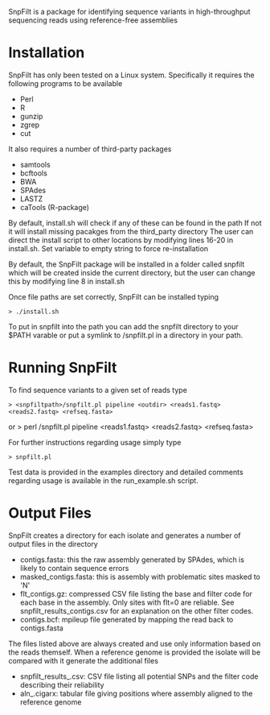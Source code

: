 SnpFilt is a package for identifying sequence variants in high-throughput
sequencing reads using reference-free assemblies

Installation
============
SnpFilt has only been tested on a Linux system. Specifically it requires the
following programs to be available
* Perl
* R
* gunzip
* zgrep
* cut

It also requires a number of third-party packages
* samtools
* bcftools
* BWA
* SPAdes
* LASTZ
* caTools (R-package)

By default, install.sh will check if any of these can be found in the path
If not it will install missing pacakges from the third_party directory
The user can direct the install script to other locations by modifying
lines 16-20 in install.sh. Set variable to empty string to force re-installation

By default, the SnpFilt package will be installed in a folder called
snpfilt which will be created inside the current directory,
but the user can change this by modifying line 8 in install.sh

Once file paths are set correctly, SnpFilt can be installed typing

    > ./install.sh

To put in snpfilt into the path you can add the snpfilt directory to your $PATH varable
or put a symlink to <snpfilt>/snpfilt.pl in a directory in your path.


Running SnpFilt
===============
To find sequence variants to a given set of reads type

    > <snpfiltpath>/snpfilt.pl pipeline <outdir> <reads1.fastq> <reads2.fastq> <refseq.fasta>
or 
    > perl <snpfiltpath>/snpfilt.pl pipeline <outdir> <reads1.fastq> <reads2.fastq> <refseq.fasta>

For further instructions regarding usage simply type

    > snpfilt.pl 

Test data is provided in the examples directory and detailed comments 
regarding usage is available in the run_example.sh script.


Output Files
============
SnpFilt creates a directory for each isolate and generates a number of
output files in the directory

* contigs.fasta: this the raw assembly generated by SPAdes, which is likely to contain sequence errors
* masked_contigs.fasta: this is assembly with problematic sites masked to 'N'
* flt_contigs.gz: compressed CSV file listing the base and filter code for each base in the assembly. Only sites with flt=0 are reliable. See snpfilt_results_contigs.csv for an explanation on the other filter codes.
* contigs.bcf: mpileup file generated by mapping the read back to contigs.fasta

The files listed above are always created and use only information based on
the reads themself. When a reference genome is provided the isolate will be
compared with it generate the additional files
* snpfilt_results_<fstem>.csv: CSV file listing all potential SNPs and the filter code describing their reliability
* aln_<fstem>.cigarx: tabular file giving positions where assembly aligned to the reference genome



